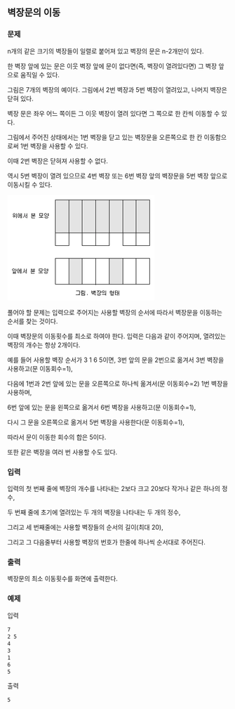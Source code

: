 ## 벽장문의 이동

### 문제

n개의 같은 크기의 벽장들이 일렬로 붙어져 있고 벽장의 문은 n-2개만이 있다.

한 벽장 앞에 있는 문은 이웃 벽장 앞에 문이 없다면(즉, 벽장이 열려있다면) 그 벽장 앞으로 움직일 수 있다.


그림은 7개의 벽장의 예이다. 그림에서 2번 벽장과 5번 벽장이 열려있고, 나머지 벽장은 닫혀 있다.

벽장 문은 좌우 어느 쪽이든 그 이웃 벽장이 열려 있다면 그 쪽으로 한 칸씩 이동할 수 있다.

그림에서 주어진 상태에서는 1번 벽장을 닫고 있는 벽장문을 오른쪽으로 한 칸 이동함으로써 1번 벽장을 사용할 수 있다.

이때 2번 벽장은 닫혀져 사용할 수 없다.

역시 5번 벽장이 열려 있으므로 4번 벽장 또는 6번 벽장 앞의 벽장문을 5번 벽장 앞으로 이동시킬 수 있다.

![그림01](fig_01.png)


풀어야 할 문제는 입력으로 주어지는 사용할 벽장의 순서에 따라서 벽장문을 이동하는 순서를 찾는 것이다.

이때 벽장문의 이동횟수를 최소로 하여야 한다. 입력은 다음과 같이 주어지며, 열려있는 벽장의 개수는 항상 2개이다.


예를 들어 사용할 벽장 순서가 3 1 6 5이면, 3번 앞의 문을 2번으로 옮겨서 3번 벽장을 사용하고(문 이동회수=1),

다음에 1번과 2번 앞에 있는 문을 오른쪽으로 하나씩 옮겨서(문 이동회수=2) 1번 벽장을 사용하며,

6번 앞에 있는 문을 왼쪽으로 옮겨서 6번 벽장을 사용하고(문 이동회수=1),

다시 그 문을 오른쪽으로 옮겨서 5번 벽장을 사용한다(문 이동회수=1),

따라서 문이 이동한 회수의 합은 5이다.

또한 같은 벽장을 여러 번 사용할 수도 있다.


### 입력

입력의 첫 번째 줄에 벽장의 개수를 나타내는 2보다 크고 20보다 작거나 같은 하나의 정수,

두 번째 줄에 초기에 열려있는 두 개의 벽장을 나타내는 두 개의 정수,

그리고 세 번째줄에는 사용할 벽장들의 순서의 길이(최대 20),

그리고 그 다음줄부터 사용할 벽장의 번호가 한줄에 하나씩 순서대로 주어진다.


### 출력
벽장문의 최소 이동횟수를 화면에 출력한다.


### 예제
입력
```
7
2 5
4
3
1
6
5
```

출력
```
5
```

